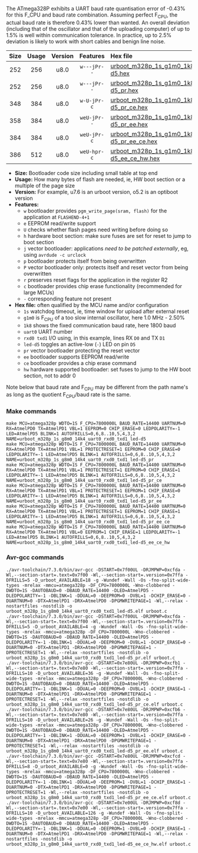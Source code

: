 The ATmega328P exhibits a UART baud rate quantisation error of -0.43% for this F_CPU and baud rate combination. Assuming perfect F<sub>CPU</sub>, the actual baud rate is therefore 0.43% lower than wanted. An overall deviation (including that of the oscillator and that of the uploading computer) of up to 1.5% is well within communication tolerance. In practice, up to 2.5% deviation is likely to work with short cables and benign line noise.

|Size|Usage|Version|Features|Hex file|
|:-:|:-:|:-:|:-:|:--|
|252|256|u8.0|`w---jPr--`|[urboot_m328p_1s_g1m0_1k8_uart0_rxd0_txd1_led-d5.hex](https://raw.githubusercontent.com/stefanrueger/urboot.hex/main/mcus/atmega328p/watchdog_1_s/internal_oscillator_g-2.50%25/%2B1m000000_hz/%2B%2B%2B1k8_baud/uart0_rxd0_txd1/led-d5/urboot_m328p_1s_g1m0_1k8_uart0_rxd0_txd1_led-d5.hex)|
|252|256|u8.0|`w---jPr--`|[urboot_m328p_1s_g1m0_1k8_uart0_rxd0_txd1_led-d5_pr.hex](https://raw.githubusercontent.com/stefanrueger/urboot.hex/main/mcus/atmega328p/watchdog_1_s/internal_oscillator_g-2.50%25/%2B1m000000_hz/%2B%2B%2B1k8_baud/uart0_rxd0_txd1/led-d5/urboot_m328p_1s_g1m0_1k8_uart0_rxd0_txd1_led-d5_pr.hex)|
|348|384|u8.0|`w-U-jPr-c`|[urboot_m328p_1s_g1m0_1k8_uart0_rxd0_txd1_led-d5_pr_ce.hex](https://raw.githubusercontent.com/stefanrueger/urboot.hex/main/mcus/atmega328p/watchdog_1_s/internal_oscillator_g-2.50%25/%2B1m000000_hz/%2B%2B%2B1k8_baud/uart0_rxd0_txd1/led-d5/urboot_m328p_1s_g1m0_1k8_uart0_rxd0_txd1_led-d5_pr_ce.hex)|
|358|384|u8.0|`weU-jPr--`|[urboot_m328p_1s_g1m0_1k8_uart0_rxd0_txd1_led-d5_pr_ee.hex](https://raw.githubusercontent.com/stefanrueger/urboot.hex/main/mcus/atmega328p/watchdog_1_s/internal_oscillator_g-2.50%25/%2B1m000000_hz/%2B%2B%2B1k8_baud/uart0_rxd0_txd1/led-d5/urboot_m328p_1s_g1m0_1k8_uart0_rxd0_txd1_led-d5_pr_ee.hex)|
|384|384|u8.0|`weU-jPr-c`|[urboot_m328p_1s_g1m0_1k8_uart0_rxd0_txd1_led-d5_pr_ee_ce.hex](https://raw.githubusercontent.com/stefanrueger/urboot.hex/main/mcus/atmega328p/watchdog_1_s/internal_oscillator_g-2.50%25/%2B1m000000_hz/%2B%2B%2B1k8_baud/uart0_rxd0_txd1/led-d5/urboot_m328p_1s_g1m0_1k8_uart0_rxd0_txd1_led-d5_pr_ee_ce.hex)|
|386|512|u8.0|`weU-hpr-c`|[urboot_m328p_1s_g1m0_1k8_uart0_rxd0_txd1_led-d5_ee_ce_hw.hex](https://raw.githubusercontent.com/stefanrueger/urboot.hex/main/mcus/atmega328p/watchdog_1_s/internal_oscillator_g-2.50%25/%2B1m000000_hz/%2B%2B%2B1k8_baud/uart0_rxd0_txd1/led-d5/urboot_m328p_1s_g1m0_1k8_uart0_rxd0_txd1_led-d5_ee_ce_hw.hex)|

- **Size:** Bootloader code size including small table at top end
- **Usage:** How many bytes of flash are needed, ie, HW boot section or a multiple of the page size
- **Version:** For example, u7.6 is an urboot version, o5.2 is an optiboot version
- **Features:**
  + `w` bootloader provides `pgm_write_page(sram, flash)` for the application at `FLASHEND-4+1`
  + `e` EEPROM read/write support
  + `U` checks whether flash pages need writing before doing so
  + `h` hardware boot section: make sure fuses are set for reset to jump to boot section
  + `j` vector bootloader: applications *need to be patched externally*, eg, using `avrdude -c urclock`
  + `p` bootloader protects itself from being overwritten
  + `P` vector bootloader only: protects itself and reset vector from being overwritten
  + `r` preserves reset flags for the application in the register R2
  + `c` bootloader provides chip erase functionality (recommended for large MCUs)
  + `-` corresponding feature not present
- **Hex file:** often qualified by the MCU name and/or configuration
  + `1s` watchdog timeout, ie, time window for upload after external reset
  + `g1m0` is F<sub>CPU</sub> of a too slow internal oscillator, here 1.0 MHz - 2.50%
  + `1k8` shows the fixed communication baud rate, here 1800 baud
  + `uart0` UART number
  + `rxd0 txd1` I/O using, in this example, lines RX `D0` and TX `D1`
  + `led-d5` toggles an active-low (`-`) LED on pin `D5`
  + `pr` vector bootloader protecting the reset vector
  + `ee` bootloader supports EEPROM read/write
  + `ce` bootloader provides a chip erase command
  + `hw` hardware supported bootloader: set fuses to jump to the HW boot section, not to addr 0


Note below that baud rate and F<sub>CPU</sub> may be different from the path name's as long as the quotient F<sub>CPU</sub>/baud rate is the same.

### Make commands
```
make MCU=atmega328p WDTO=1S F_CPU=7800000L BAUD_RATE=14400 UARTNUM=0 RX=AtmelPD0 TX=AtmelPD1 VBL=1 EEPROM=0 CHIP_ERASE=0 LEDPOLARITY=-1 LED=AtmelPD5 BLINK=1 AUTOFRILLS=0,6,8..10,5,4,3,2 NAME=urboot_m328p_1s_g8m0_14k4_uart0_rxd0_txd1_led-d5
make MCU=atmega328p WDTO=1S F_CPU=7800000L BAUD_RATE=14400 UARTNUM=0 RX=AtmelPD0 TX=AtmelPD1 VBL=1 PROTECTRESET=1 EEPROM=0 CHIP_ERASE=0 LEDPOLARITY=-1 LED=AtmelPD5 BLINK=1 AUTOFRILLS=0,6,8..10,5,4,3,2 NAME=urboot_m328p_1s_g8m0_14k4_uart0_rxd0_txd1_led-d5_pr
make MCU=atmega328p WDTO=1S F_CPU=7800000L BAUD_RATE=14400 UARTNUM=0 RX=AtmelPD0 TX=AtmelPD1 VBL=1 PROTECTRESET=1 EEPROM=0 CHIP_ERASE=1 LEDPOLARITY=-1 LED=AtmelPD5 BLINK=1 AUTOFRILLS=0,6,8..10,5,4,3,2 NAME=urboot_m328p_1s_g8m0_14k4_uart0_rxd0_txd1_led-d5_pr_ce
make MCU=atmega328p WDTO=1S F_CPU=7800000L BAUD_RATE=14400 UARTNUM=0 RX=AtmelPD0 TX=AtmelPD1 VBL=1 PROTECTRESET=1 EEPROM=1 CHIP_ERASE=0 LEDPOLARITY=-1 LED=AtmelPD5 BLINK=1 AUTOFRILLS=0,6,8..10,5,4,3,2 NAME=urboot_m328p_1s_g8m0_14k4_uart0_rxd0_txd1_led-d5_pr_ee
make MCU=atmega328p WDTO=1S F_CPU=7800000L BAUD_RATE=14400 UARTNUM=0 RX=AtmelPD0 TX=AtmelPD1 VBL=1 PROTECTRESET=1 EEPROM=1 CHIP_ERASE=1 LEDPOLARITY=-1 LED=AtmelPD5 BLINK=1 AUTOFRILLS=0,6,8..10,5,4,3,2 NAME=urboot_m328p_1s_g8m0_14k4_uart0_rxd0_txd1_led-d5_pr_ee_ce
make MCU=atmega328p WDTO=1S F_CPU=7800000L BAUD_RATE=14400 UARTNUM=0 RX=AtmelPD0 TX=AtmelPD1 VBL=0 EEPROM=1 CHIP_ERASE=1 LEDPOLARITY=-1 LED=AtmelPD5 BLINK=1 AUTOFRILLS=0,6,8..10,5,4,3,2 NAME=urboot_m328p_1s_g8m0_14k4_uart0_rxd0_txd1_led-d5_ee_ce_hw
```

### Avr-gcc commands
```
./avr-toolchain/7.3.0/bin/avr-gcc -DSTART=0x7f00UL -DRJMPWP=0xcfda -Wl,--section-start=.text=0x7f00 -Wl,--section-start=.version=0x7ffa -DFRILLS=5 -D_urboot_AVAILABLE=18 -g -Wundef -Wall -Os -fno-split-wide-types -mrelax -mmcu=atmega328p -DF_CPU=7800000L -Wno-clobbered -DWDTO=1S -DAUTOBAUD=0 -DBAUD_RATE=14400 -DLED=AtmelPD5 -DLEDPOLARITY=-1 -DBLINK=1 -DDUAL=0 -DEEPROM=0 -DVBL=1 -DCHIP_ERASE=0 -DUARTNUM=0 -DTX=AtmelPD1 -DRX=AtmelPD0 -DPGMWRITEPAGE=1 -Wl,--relax -nostartfiles -nostdlib -o urboot_m328p_1s_g8m0_14k4_uart0_rxd0_txd1_led-d5.elf urboot.c
./avr-toolchain/7.3.0/bin/avr-gcc -DSTART=0x7f00UL -DRJMPWP=0xcfda -Wl,--section-start=.text=0x7f00 -Wl,--section-start=.version=0x7ffa -DFRILLS=5 -D_urboot_AVAILABLE=4 -g -Wundef -Wall -Os -fno-split-wide-types -mrelax -mmcu=atmega328p -DF_CPU=7800000L -Wno-clobbered -DWDTO=1S -DAUTOBAUD=0 -DBAUD_RATE=14400 -DLED=AtmelPD5 -DLEDPOLARITY=-1 -DBLINK=1 -DDUAL=0 -DEEPROM=0 -DVBL=1 -DCHIP_ERASE=0 -DUARTNUM=0 -DTX=AtmelPD1 -DRX=AtmelPD0 -DPGMWRITEPAGE=1 -DPROTECTRESET=1 -Wl,--relax -nostartfiles -nostdlib -o urboot_m328p_1s_g8m0_14k4_uart0_rxd0_txd1_led-d5_pr.elf urboot.c
./avr-toolchain/7.3.0/bin/avr-gcc -DSTART=0x7e80UL -DRJMPWP=0xcfb1 -Wl,--section-start=.text=0x7e80 -Wl,--section-start=.version=0x7ffa -DFRILLS=10 -D_urboot_AVAILABLE=36 -g -Wundef -Wall -Os -fno-split-wide-types -mrelax -mmcu=atmega328p -DF_CPU=7800000L -Wno-clobbered -DWDTO=1S -DAUTOBAUD=0 -DBAUD_RATE=14400 -DLED=AtmelPD5 -DLEDPOLARITY=-1 -DBLINK=1 -DDUAL=0 -DEEPROM=0 -DVBL=1 -DCHIP_ERASE=1 -DUARTNUM=0 -DTX=AtmelPD1 -DRX=AtmelPD0 -DPGMWRITEPAGE=1 -DPROTECTRESET=1 -Wl,--relax -nostartfiles -nostdlib -o urboot_m328p_1s_g8m0_14k4_uart0_rxd0_txd1_led-d5_pr_ce.elf urboot.c
./avr-toolchain/7.3.0/bin/avr-gcc -DSTART=0x7e80UL -DRJMPWP=0xcfb6 -Wl,--section-start=.text=0x7e80 -Wl,--section-start=.version=0x7ffa -DFRILLS=10 -D_urboot_AVAILABLE=26 -g -Wundef -Wall -Os -fno-split-wide-types -mrelax -mmcu=atmega328p -DF_CPU=7800000L -Wno-clobbered -DWDTO=1S -DAUTOBAUD=0 -DBAUD_RATE=14400 -DLED=AtmelPD5 -DLEDPOLARITY=-1 -DBLINK=1 -DDUAL=0 -DEEPROM=1 -DVBL=1 -DCHIP_ERASE=0 -DUARTNUM=0 -DTX=AtmelPD1 -DRX=AtmelPD0 -DPGMWRITEPAGE=1 -DPROTECTRESET=1 -Wl,--relax -nostartfiles -nostdlib -o urboot_m328p_1s_g8m0_14k4_uart0_rxd0_txd1_led-d5_pr_ee.elf urboot.c
./avr-toolchain/7.3.0/bin/avr-gcc -DSTART=0x7e80UL -DRJMPWP=0xcfcd -Wl,--section-start=.text=0x7e80 -Wl,--section-start=.version=0x7ffa -DFRILLS=8 -D_urboot_AVAILABLE=0 -g -Wundef -Wall -Os -fno-split-wide-types -mrelax -mmcu=atmega328p -DF_CPU=7800000L -Wno-clobbered -DWDTO=1S -DAUTOBAUD=0 -DBAUD_RATE=14400 -DLED=AtmelPD5 -DLEDPOLARITY=-1 -DBLINK=1 -DDUAL=0 -DEEPROM=1 -DVBL=1 -DCHIP_ERASE=1 -DUARTNUM=0 -DTX=AtmelPD1 -DRX=AtmelPD0 -DPGMWRITEPAGE=1 -DPROTECTRESET=1 -Wl,--relax -nostartfiles -nostdlib -o urboot_m328p_1s_g8m0_14k4_uart0_rxd0_txd1_led-d5_pr_ee_ce.elf urboot.c
./avr-toolchain/7.3.0/bin/avr-gcc -DSTART=0x7e00UL -DRJMPWP=0xcf8d -Wl,--section-start=.text=0x7e00 -Wl,--section-start=.version=0x7ffa -DFRILLS=10 -D_urboot_AVAILABLE=126 -g -Wundef -Wall -Os -fno-split-wide-types -mrelax -mmcu=atmega328p -DF_CPU=7800000L -Wno-clobbered -DWDTO=1S -DAUTOBAUD=0 -DBAUD_RATE=14400 -DLED=AtmelPD5 -DLEDPOLARITY=-1 -DBLINK=1 -DDUAL=0 -DEEPROM=1 -DVBL=0 -DCHIP_ERASE=1 -DUARTNUM=0 -DTX=AtmelPD1 -DRX=AtmelPD0 -DPGMWRITEPAGE=1 -Wl,--relax -nostartfiles -nostdlib -o urboot_m328p_1s_g8m0_14k4_uart0_rxd0_txd1_led-d5_ee_ce_hw.elf urboot.c
```

